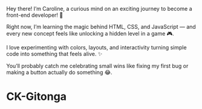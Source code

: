 Hey there! I’m Caroline, a curious mind on an exciting journey to become a front-end developer! 🚀

Right now, I’m learning the magic behind HTML, CSS, and JavaScript — and every new concept feels like unlocking a hidden level in a game 🎮.

I love experimenting with colors, layouts, and interactivity turning simple code into something that feels alive. ✨

You’ll probably catch me celebrating small wins like fixing my first bug or making a button actually do something 😂.
# CK-Gitonga
